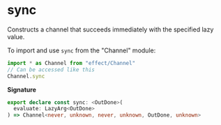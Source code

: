 # sync

Constructs a channel that succeeds immediately with the specified lazy value.

To import and use `sync` from the "Channel" module:

```ts
import * as Channel from "effect/Channel"
// Can be accessed like this
Channel.sync
```

**Signature**

```ts
export declare const sync: <OutDone>(
  evaluate: LazyArg<OutDone>
) => Channel<never, unknown, never, unknown, OutDone, unknown>
```
